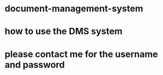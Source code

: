 # document-management-system
# how to use the DMS system
# please contact me for the username and password 
